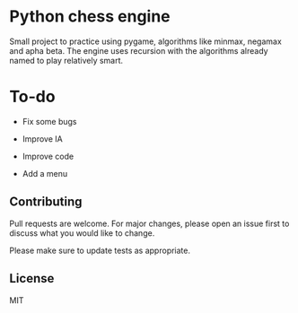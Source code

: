 # Python chess engine

Small project to practice using pygame, algorithms like minmax, negamax and apha beta. The engine uses recursion with the algorithms already named to play relatively smart.


# To-do

- Fix some bugs

- Improve IA

- Improve code

- Add a menu


## Contributing
Pull requests are welcome. For major changes, please open an issue first to discuss what you would like to change.

Please make sure to update tests as appropriate.


## License
MIT
